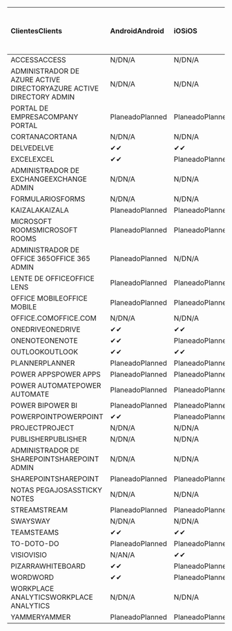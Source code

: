 <!-- This file is generated automatically. Changes made to this file will be overwritten.-->
|<span data-ttu-id="6b20d-101">Clientes</span><span class="sxs-lookup"><span data-stu-id="6b20d-101">Clients</span></span>|<span data-ttu-id="6b20d-102">Android</span><span class="sxs-lookup"><span data-stu-id="6b20d-102">Android</span></span>|<span data-ttu-id="6b20d-103">iOS</span><span class="sxs-lookup"><span data-stu-id="6b20d-103">iOS</span></span>|<span data-ttu-id="6b20d-104">Mac</span><span class="sxs-lookup"><span data-stu-id="6b20d-104">Mac</span></span>|<span data-ttu-id="6b20d-105">Windows 10</span><span class="sxs-lookup"><span data-stu-id="6b20d-105">Windows 10</span></span><br><span data-ttu-id="6b20d-106">Desktop</span><span class="sxs-lookup"><span data-stu-id="6b20d-106">Desktop</span></span>|<span data-ttu-id="6b20d-107">Windows 10</span><span class="sxs-lookup"><span data-stu-id="6b20d-107">Windows 10</span></span><br><span data-ttu-id="6b20d-108">Aplicaciones modernas</span><span class="sxs-lookup"><span data-stu-id="6b20d-108">Modern Apps</span></span>|
|:-|:-|:-|:-|:-|:-|
|<span data-ttu-id="6b20d-109">ACCESS</span><span class="sxs-lookup"><span data-stu-id="6b20d-109">ACCESS</span></span>|<span data-ttu-id="6b20d-110">N/D</span><span class="sxs-lookup"><span data-stu-id="6b20d-110">N/A</span></span>|<span data-ttu-id="6b20d-111">N/D</span><span class="sxs-lookup"><span data-stu-id="6b20d-111">N/A</span></span>|<span data-ttu-id="6b20d-112">N/D</span><span class="sxs-lookup"><span data-stu-id="6b20d-112">N/A</span></span>|<span data-ttu-id="6b20d-113">Planeado</span><span class="sxs-lookup"><span data-stu-id="6b20d-113">Planned</span></span>|<span data-ttu-id="6b20d-114">N/A</span><span class="sxs-lookup"><span data-stu-id="6b20d-114">N/A</span></span>|
|<span data-ttu-id="6b20d-115">ADMINISTRADOR DE AZURE ACTIVE DIRECTORY</span><span class="sxs-lookup"><span data-stu-id="6b20d-115">AZURE ACTIVE DIRECTORY ADMIN</span></span>|<span data-ttu-id="6b20d-116">N/D</span><span class="sxs-lookup"><span data-stu-id="6b20d-116">N/A</span></span>|<span data-ttu-id="6b20d-117">N/D</span><span class="sxs-lookup"><span data-stu-id="6b20d-117">N/A</span></span>|<span data-ttu-id="6b20d-118">N/D</span><span class="sxs-lookup"><span data-stu-id="6b20d-118">N/A</span></span>|<span data-ttu-id="6b20d-119">Planeado</span><span class="sxs-lookup"><span data-stu-id="6b20d-119">Planned</span></span>|<span data-ttu-id="6b20d-120">N/A</span><span class="sxs-lookup"><span data-stu-id="6b20d-120">N/A</span></span>|
|<span data-ttu-id="6b20d-121">PORTAL DE EMPRESA</span><span class="sxs-lookup"><span data-stu-id="6b20d-121">COMPANY PORTAL</span></span>|<span data-ttu-id="6b20d-122">Planeado</span><span class="sxs-lookup"><span data-stu-id="6b20d-122">Planned</span></span>|<span data-ttu-id="6b20d-123">Planeado</span><span class="sxs-lookup"><span data-stu-id="6b20d-123">Planned</span></span>|<span data-ttu-id="6b20d-124">Planeado</span><span class="sxs-lookup"><span data-stu-id="6b20d-124">Planned</span></span>|<span data-ttu-id="6b20d-125">N/A</span><span class="sxs-lookup"><span data-stu-id="6b20d-125">N/A</span></span>|<span data-ttu-id="6b20d-126">Planeado</span><span class="sxs-lookup"><span data-stu-id="6b20d-126">Planned</span></span>|
|<span data-ttu-id="6b20d-127">CORTANA</span><span class="sxs-lookup"><span data-stu-id="6b20d-127">CORTANA</span></span>|<span data-ttu-id="6b20d-128">N/D</span><span class="sxs-lookup"><span data-stu-id="6b20d-128">N/A</span></span>|<span data-ttu-id="6b20d-129">N/D</span><span class="sxs-lookup"><span data-stu-id="6b20d-129">N/A</span></span>|<span data-ttu-id="6b20d-130">N/D</span><span class="sxs-lookup"><span data-stu-id="6b20d-130">N/A</span></span>|<span data-ttu-id="6b20d-131">N/D</span><span class="sxs-lookup"><span data-stu-id="6b20d-131">N/A</span></span>|<span data-ttu-id="6b20d-132">Planeado</span><span class="sxs-lookup"><span data-stu-id="6b20d-132">Planned</span></span>|
|<span data-ttu-id="6b20d-133">DELVE</span><span class="sxs-lookup"><span data-stu-id="6b20d-133">DELVE</span></span>|<span data-ttu-id="6b20d-134">✔</span><span class="sxs-lookup"><span data-stu-id="6b20d-134">✔</span></span>|<span data-ttu-id="6b20d-135">✔</span><span class="sxs-lookup"><span data-stu-id="6b20d-135">✔</span></span>|<span data-ttu-id="6b20d-136">N/D</span><span class="sxs-lookup"><span data-stu-id="6b20d-136">N/A</span></span>|<span data-ttu-id="6b20d-137">N/D</span><span class="sxs-lookup"><span data-stu-id="6b20d-137">N/A</span></span>|<span data-ttu-id="6b20d-138">N/D</span><span class="sxs-lookup"><span data-stu-id="6b20d-138">N/A</span></span>|
|<span data-ttu-id="6b20d-139">EXCEL</span><span class="sxs-lookup"><span data-stu-id="6b20d-139">EXCEL</span></span>|<span data-ttu-id="6b20d-140">✔</span><span class="sxs-lookup"><span data-stu-id="6b20d-140">✔</span></span>|<span data-ttu-id="6b20d-141">Planeado</span><span class="sxs-lookup"><span data-stu-id="6b20d-141">Planned</span></span>|<span data-ttu-id="6b20d-142">Planeado</span><span class="sxs-lookup"><span data-stu-id="6b20d-142">Planned</span></span>|<span data-ttu-id="6b20d-143">Planeado</span><span class="sxs-lookup"><span data-stu-id="6b20d-143">Planned</span></span>|<span data-ttu-id="6b20d-144">N/A</span><span class="sxs-lookup"><span data-stu-id="6b20d-144">N/A</span></span>|
|<span data-ttu-id="6b20d-145">ADMINISTRADOR DE EXCHANGE</span><span class="sxs-lookup"><span data-stu-id="6b20d-145">EXCHANGE ADMIN</span></span>|<span data-ttu-id="6b20d-146">N/D</span><span class="sxs-lookup"><span data-stu-id="6b20d-146">N/A</span></span>|<span data-ttu-id="6b20d-147">N/D</span><span class="sxs-lookup"><span data-stu-id="6b20d-147">N/A</span></span>|<span data-ttu-id="6b20d-148">N/D</span><span class="sxs-lookup"><span data-stu-id="6b20d-148">N/A</span></span>|<span data-ttu-id="6b20d-149">✔</span><span class="sxs-lookup"><span data-stu-id="6b20d-149">✔</span></span>|<span data-ttu-id="6b20d-150">N/A</span><span class="sxs-lookup"><span data-stu-id="6b20d-150">N/A</span></span>|
|<span data-ttu-id="6b20d-151">FORMULARIOS</span><span class="sxs-lookup"><span data-stu-id="6b20d-151">FORMS</span></span>|<span data-ttu-id="6b20d-152">N/D</span><span class="sxs-lookup"><span data-stu-id="6b20d-152">N/A</span></span>|<span data-ttu-id="6b20d-153">N/D</span><span class="sxs-lookup"><span data-stu-id="6b20d-153">N/A</span></span>|<span data-ttu-id="6b20d-154">N/D</span><span class="sxs-lookup"><span data-stu-id="6b20d-154">N/A</span></span>|<span data-ttu-id="6b20d-155">N/D</span><span class="sxs-lookup"><span data-stu-id="6b20d-155">N/A</span></span>|<span data-ttu-id="6b20d-156">N/D</span><span class="sxs-lookup"><span data-stu-id="6b20d-156">N/A</span></span>|
|<span data-ttu-id="6b20d-157">KAIZALA</span><span class="sxs-lookup"><span data-stu-id="6b20d-157">KAIZALA</span></span>|<span data-ttu-id="6b20d-158">Planeado</span><span class="sxs-lookup"><span data-stu-id="6b20d-158">Planned</span></span>|<span data-ttu-id="6b20d-159">Planeado</span><span class="sxs-lookup"><span data-stu-id="6b20d-159">Planned</span></span>|<span data-ttu-id="6b20d-160">N/D</span><span class="sxs-lookup"><span data-stu-id="6b20d-160">N/A</span></span>|<span data-ttu-id="6b20d-161">N/D</span><span class="sxs-lookup"><span data-stu-id="6b20d-161">N/A</span></span>|<span data-ttu-id="6b20d-162">N/D</span><span class="sxs-lookup"><span data-stu-id="6b20d-162">N/A</span></span>|
|<span data-ttu-id="6b20d-163">MICROSOFT ROOMS</span><span class="sxs-lookup"><span data-stu-id="6b20d-163">MICROSOFT ROOMS</span></span>|<span data-ttu-id="6b20d-164">Planeado</span><span class="sxs-lookup"><span data-stu-id="6b20d-164">Planned</span></span>|<span data-ttu-id="6b20d-165">Planeado</span><span class="sxs-lookup"><span data-stu-id="6b20d-165">Planned</span></span>|<span data-ttu-id="6b20d-166">N/D</span><span class="sxs-lookup"><span data-stu-id="6b20d-166">N/A</span></span>|<span data-ttu-id="6b20d-167">N/D</span><span class="sxs-lookup"><span data-stu-id="6b20d-167">N/A</span></span>|<span data-ttu-id="6b20d-168">N/D</span><span class="sxs-lookup"><span data-stu-id="6b20d-168">N/A</span></span>|
|<span data-ttu-id="6b20d-169">ADMINISTRADOR DE OFFICE 365</span><span class="sxs-lookup"><span data-stu-id="6b20d-169">OFFICE 365 ADMIN</span></span>|<span data-ttu-id="6b20d-170">Planeado</span><span class="sxs-lookup"><span data-stu-id="6b20d-170">Planned</span></span>|<span data-ttu-id="6b20d-171">N/D</span><span class="sxs-lookup"><span data-stu-id="6b20d-171">N/A</span></span>|<span data-ttu-id="6b20d-172">N/D</span><span class="sxs-lookup"><span data-stu-id="6b20d-172">N/A</span></span>|<span data-ttu-id="6b20d-173">N/D</span><span class="sxs-lookup"><span data-stu-id="6b20d-173">N/A</span></span>|<span data-ttu-id="6b20d-174">N/D</span><span class="sxs-lookup"><span data-stu-id="6b20d-174">N/A</span></span>|
|<span data-ttu-id="6b20d-175">LENTE DE OFFICE</span><span class="sxs-lookup"><span data-stu-id="6b20d-175">OFFICE LENS</span></span>|<span data-ttu-id="6b20d-176">Planeado</span><span class="sxs-lookup"><span data-stu-id="6b20d-176">Planned</span></span>|<span data-ttu-id="6b20d-177">Planeado</span><span class="sxs-lookup"><span data-stu-id="6b20d-177">Planned</span></span>|<span data-ttu-id="6b20d-178">N/D</span><span class="sxs-lookup"><span data-stu-id="6b20d-178">N/A</span></span>|<span data-ttu-id="6b20d-179">N/D</span><span class="sxs-lookup"><span data-stu-id="6b20d-179">N/A</span></span>|<span data-ttu-id="6b20d-180">N/D</span><span class="sxs-lookup"><span data-stu-id="6b20d-180">N/A</span></span>|
|<span data-ttu-id="6b20d-181">OFFICE MOBILE</span><span class="sxs-lookup"><span data-stu-id="6b20d-181">OFFICE MOBILE</span></span>|<span data-ttu-id="6b20d-182">Planeado</span><span class="sxs-lookup"><span data-stu-id="6b20d-182">Planned</span></span>|<span data-ttu-id="6b20d-183">Planeado</span><span class="sxs-lookup"><span data-stu-id="6b20d-183">Planned</span></span>|<span data-ttu-id="6b20d-184">N/D</span><span class="sxs-lookup"><span data-stu-id="6b20d-184">N/A</span></span>|<span data-ttu-id="6b20d-185">N/D</span><span class="sxs-lookup"><span data-stu-id="6b20d-185">N/A</span></span>|<span data-ttu-id="6b20d-186">N/D</span><span class="sxs-lookup"><span data-stu-id="6b20d-186">N/A</span></span>|
|<span data-ttu-id="6b20d-187">OFFICE.COM</span><span class="sxs-lookup"><span data-stu-id="6b20d-187">OFFICE.COM</span></span>|<span data-ttu-id="6b20d-188">N/D</span><span class="sxs-lookup"><span data-stu-id="6b20d-188">N/A</span></span>|<span data-ttu-id="6b20d-189">N/D</span><span class="sxs-lookup"><span data-stu-id="6b20d-189">N/A</span></span>|<span data-ttu-id="6b20d-190">N/D</span><span class="sxs-lookup"><span data-stu-id="6b20d-190">N/A</span></span>|<span data-ttu-id="6b20d-191">N/D</span><span class="sxs-lookup"><span data-stu-id="6b20d-191">N/A</span></span>|<span data-ttu-id="6b20d-192">Planeado</span><span class="sxs-lookup"><span data-stu-id="6b20d-192">Planned</span></span>|
|<span data-ttu-id="6b20d-193">ONEDRIVE</span><span class="sxs-lookup"><span data-stu-id="6b20d-193">ONEDRIVE</span></span>|<span data-ttu-id="6b20d-194">✔</span><span class="sxs-lookup"><span data-stu-id="6b20d-194">✔</span></span>|<span data-ttu-id="6b20d-195">✔</span><span class="sxs-lookup"><span data-stu-id="6b20d-195">✔</span></span>|<span data-ttu-id="6b20d-196">✔</span><span class="sxs-lookup"><span data-stu-id="6b20d-196">✔</span></span>|<span data-ttu-id="6b20d-197">✔</span><span class="sxs-lookup"><span data-stu-id="6b20d-197">✔</span></span>|<span data-ttu-id="6b20d-198">Planeado</span><span class="sxs-lookup"><span data-stu-id="6b20d-198">Planned</span></span>|
|<span data-ttu-id="6b20d-199">ONENOTE</span><span class="sxs-lookup"><span data-stu-id="6b20d-199">ONENOTE</span></span>|<span data-ttu-id="6b20d-200">✔</span><span class="sxs-lookup"><span data-stu-id="6b20d-200">✔</span></span>|<span data-ttu-id="6b20d-201">Planeado</span><span class="sxs-lookup"><span data-stu-id="6b20d-201">Planned</span></span>|<span data-ttu-id="6b20d-202">Planeado</span><span class="sxs-lookup"><span data-stu-id="6b20d-202">Planned</span></span>|<span data-ttu-id="6b20d-203">Planeado</span><span class="sxs-lookup"><span data-stu-id="6b20d-203">Planned</span></span>|<span data-ttu-id="6b20d-204">Planeado</span><span class="sxs-lookup"><span data-stu-id="6b20d-204">Planned</span></span>|
|<span data-ttu-id="6b20d-205">OUTLOOK</span><span class="sxs-lookup"><span data-stu-id="6b20d-205">OUTLOOK</span></span>|<span data-ttu-id="6b20d-206">✔</span><span class="sxs-lookup"><span data-stu-id="6b20d-206">✔</span></span>|<span data-ttu-id="6b20d-207">✔</span><span class="sxs-lookup"><span data-stu-id="6b20d-207">✔</span></span>|<span data-ttu-id="6b20d-208">Planeado</span><span class="sxs-lookup"><span data-stu-id="6b20d-208">Planned</span></span>|<span data-ttu-id="6b20d-209">Planeado</span><span class="sxs-lookup"><span data-stu-id="6b20d-209">Planned</span></span>|<span data-ttu-id="6b20d-210">Planeado</span><span class="sxs-lookup"><span data-stu-id="6b20d-210">Planned</span></span>|
|<span data-ttu-id="6b20d-211">PLANNER</span><span class="sxs-lookup"><span data-stu-id="6b20d-211">PLANNER</span></span>|<span data-ttu-id="6b20d-212">Planeado</span><span class="sxs-lookup"><span data-stu-id="6b20d-212">Planned</span></span>|<span data-ttu-id="6b20d-213">Planeado</span><span class="sxs-lookup"><span data-stu-id="6b20d-213">Planned</span></span>|<span data-ttu-id="6b20d-214">N/D</span><span class="sxs-lookup"><span data-stu-id="6b20d-214">N/A</span></span>|<span data-ttu-id="6b20d-215">N/D</span><span class="sxs-lookup"><span data-stu-id="6b20d-215">N/A</span></span>|<span data-ttu-id="6b20d-216">N/D</span><span class="sxs-lookup"><span data-stu-id="6b20d-216">N/A</span></span>|
|<span data-ttu-id="6b20d-217">POWER APPS</span><span class="sxs-lookup"><span data-stu-id="6b20d-217">POWER APPS</span></span>|<span data-ttu-id="6b20d-218">Planeado</span><span class="sxs-lookup"><span data-stu-id="6b20d-218">Planned</span></span>|<span data-ttu-id="6b20d-219">Planeado</span><span class="sxs-lookup"><span data-stu-id="6b20d-219">Planned</span></span>|<span data-ttu-id="6b20d-220">N/D</span><span class="sxs-lookup"><span data-stu-id="6b20d-220">N/A</span></span>|<span data-ttu-id="6b20d-221">N/D</span><span class="sxs-lookup"><span data-stu-id="6b20d-221">N/A</span></span>|<span data-ttu-id="6b20d-222">Planeado</span><span class="sxs-lookup"><span data-stu-id="6b20d-222">Planned</span></span>|
|<span data-ttu-id="6b20d-223">POWER AUTOMATE</span><span class="sxs-lookup"><span data-stu-id="6b20d-223">POWER AUTOMATE</span></span>|<span data-ttu-id="6b20d-224">Planeado</span><span class="sxs-lookup"><span data-stu-id="6b20d-224">Planned</span></span>|<span data-ttu-id="6b20d-225">Planeado</span><span class="sxs-lookup"><span data-stu-id="6b20d-225">Planned</span></span>|<span data-ttu-id="6b20d-226">N/D</span><span class="sxs-lookup"><span data-stu-id="6b20d-226">N/A</span></span>|<span data-ttu-id="6b20d-227">N/D</span><span class="sxs-lookup"><span data-stu-id="6b20d-227">N/A</span></span>|<span data-ttu-id="6b20d-228">N/D</span><span class="sxs-lookup"><span data-stu-id="6b20d-228">N/A</span></span>|
|<span data-ttu-id="6b20d-229">POWER BI</span><span class="sxs-lookup"><span data-stu-id="6b20d-229">POWER BI</span></span>|<span data-ttu-id="6b20d-230">Planeado</span><span class="sxs-lookup"><span data-stu-id="6b20d-230">Planned</span></span>|<span data-ttu-id="6b20d-231">Planeado</span><span class="sxs-lookup"><span data-stu-id="6b20d-231">Planned</span></span>|<span data-ttu-id="6b20d-232">N/A</span><span class="sxs-lookup"><span data-stu-id="6b20d-232">N/A</span></span>|<span data-ttu-id="6b20d-233">Planeado</span><span class="sxs-lookup"><span data-stu-id="6b20d-233">Planned</span></span>|<span data-ttu-id="6b20d-234">Planeado</span><span class="sxs-lookup"><span data-stu-id="6b20d-234">Planned</span></span>|
|<span data-ttu-id="6b20d-235">POWERPOINT</span><span class="sxs-lookup"><span data-stu-id="6b20d-235">POWERPOINT</span></span>|<span data-ttu-id="6b20d-236">✔</span><span class="sxs-lookup"><span data-stu-id="6b20d-236">✔</span></span>|<span data-ttu-id="6b20d-237">Planeado</span><span class="sxs-lookup"><span data-stu-id="6b20d-237">Planned</span></span>|<span data-ttu-id="6b20d-238">Planeado</span><span class="sxs-lookup"><span data-stu-id="6b20d-238">Planned</span></span>|<span data-ttu-id="6b20d-239">Planeado</span><span class="sxs-lookup"><span data-stu-id="6b20d-239">Planned</span></span>|<span data-ttu-id="6b20d-240">N/A</span><span class="sxs-lookup"><span data-stu-id="6b20d-240">N/A</span></span>|
|<span data-ttu-id="6b20d-241">PROJECT</span><span class="sxs-lookup"><span data-stu-id="6b20d-241">PROJECT</span></span>|<span data-ttu-id="6b20d-242">N/D</span><span class="sxs-lookup"><span data-stu-id="6b20d-242">N/A</span></span>|<span data-ttu-id="6b20d-243">N/D</span><span class="sxs-lookup"><span data-stu-id="6b20d-243">N/A</span></span>|<span data-ttu-id="6b20d-244">N/D</span><span class="sxs-lookup"><span data-stu-id="6b20d-244">N/A</span></span>|<span data-ttu-id="6b20d-245">Planeado</span><span class="sxs-lookup"><span data-stu-id="6b20d-245">Planned</span></span>|<span data-ttu-id="6b20d-246">N/A</span><span class="sxs-lookup"><span data-stu-id="6b20d-246">N/A</span></span>|
|<span data-ttu-id="6b20d-247">PUBLISHER</span><span class="sxs-lookup"><span data-stu-id="6b20d-247">PUBLISHER</span></span>|<span data-ttu-id="6b20d-248">N/D</span><span class="sxs-lookup"><span data-stu-id="6b20d-248">N/A</span></span>|<span data-ttu-id="6b20d-249">N/D</span><span class="sxs-lookup"><span data-stu-id="6b20d-249">N/A</span></span>|<span data-ttu-id="6b20d-250">N/D</span><span class="sxs-lookup"><span data-stu-id="6b20d-250">N/A</span></span>|<span data-ttu-id="6b20d-251">✔</span><span class="sxs-lookup"><span data-stu-id="6b20d-251">✔</span></span>|<span data-ttu-id="6b20d-252">N/A</span><span class="sxs-lookup"><span data-stu-id="6b20d-252">N/A</span></span>|
|<span data-ttu-id="6b20d-253">ADMINISTRADOR DE SHAREPOINT</span><span class="sxs-lookup"><span data-stu-id="6b20d-253">SHAREPOINT ADMIN</span></span>|<span data-ttu-id="6b20d-254">N/D</span><span class="sxs-lookup"><span data-stu-id="6b20d-254">N/A</span></span>|<span data-ttu-id="6b20d-255">N/D</span><span class="sxs-lookup"><span data-stu-id="6b20d-255">N/A</span></span>|<span data-ttu-id="6b20d-256">N/D</span><span class="sxs-lookup"><span data-stu-id="6b20d-256">N/A</span></span>|<span data-ttu-id="6b20d-257">Planeado</span><span class="sxs-lookup"><span data-stu-id="6b20d-257">Planned</span></span>|<span data-ttu-id="6b20d-258">N/A</span><span class="sxs-lookup"><span data-stu-id="6b20d-258">N/A</span></span>|
|<span data-ttu-id="6b20d-259">SHAREPOINT</span><span class="sxs-lookup"><span data-stu-id="6b20d-259">SHAREPOINT</span></span>|<span data-ttu-id="6b20d-260">Planeado</span><span class="sxs-lookup"><span data-stu-id="6b20d-260">Planned</span></span>|<span data-ttu-id="6b20d-261">Planeado</span><span class="sxs-lookup"><span data-stu-id="6b20d-261">Planned</span></span>|<span data-ttu-id="6b20d-262">N/D</span><span class="sxs-lookup"><span data-stu-id="6b20d-262">N/A</span></span>|<span data-ttu-id="6b20d-263">N/D</span><span class="sxs-lookup"><span data-stu-id="6b20d-263">N/A</span></span>|<span data-ttu-id="6b20d-264">N/D</span><span class="sxs-lookup"><span data-stu-id="6b20d-264">N/A</span></span>|
|<span data-ttu-id="6b20d-265">NOTAS PEGAJOSAS</span><span class="sxs-lookup"><span data-stu-id="6b20d-265">STICKY NOTES</span></span>|<span data-ttu-id="6b20d-266">N/D</span><span class="sxs-lookup"><span data-stu-id="6b20d-266">N/A</span></span>|<span data-ttu-id="6b20d-267">N/D</span><span class="sxs-lookup"><span data-stu-id="6b20d-267">N/A</span></span>|<span data-ttu-id="6b20d-268">N/D</span><span class="sxs-lookup"><span data-stu-id="6b20d-268">N/A</span></span>|<span data-ttu-id="6b20d-269">N/D</span><span class="sxs-lookup"><span data-stu-id="6b20d-269">N/A</span></span>|<span data-ttu-id="6b20d-270">Planeado</span><span class="sxs-lookup"><span data-stu-id="6b20d-270">Planned</span></span>|
|<span data-ttu-id="6b20d-271">STREAM</span><span class="sxs-lookup"><span data-stu-id="6b20d-271">STREAM</span></span>|<span data-ttu-id="6b20d-272">Planeado</span><span class="sxs-lookup"><span data-stu-id="6b20d-272">Planned</span></span>|<span data-ttu-id="6b20d-273">Planeado</span><span class="sxs-lookup"><span data-stu-id="6b20d-273">Planned</span></span>|<span data-ttu-id="6b20d-274">N/D</span><span class="sxs-lookup"><span data-stu-id="6b20d-274">N/A</span></span>|<span data-ttu-id="6b20d-275">N/D</span><span class="sxs-lookup"><span data-stu-id="6b20d-275">N/A</span></span>|<span data-ttu-id="6b20d-276">N/D</span><span class="sxs-lookup"><span data-stu-id="6b20d-276">N/A</span></span>|
|<span data-ttu-id="6b20d-277">SWAY</span><span class="sxs-lookup"><span data-stu-id="6b20d-277">SWAY</span></span>|<span data-ttu-id="6b20d-278">N/D</span><span class="sxs-lookup"><span data-stu-id="6b20d-278">N/A</span></span>|<span data-ttu-id="6b20d-279">N/D</span><span class="sxs-lookup"><span data-stu-id="6b20d-279">N/A</span></span>|<span data-ttu-id="6b20d-280">N/D</span><span class="sxs-lookup"><span data-stu-id="6b20d-280">N/A</span></span>|<span data-ttu-id="6b20d-281">N/D</span><span class="sxs-lookup"><span data-stu-id="6b20d-281">N/A</span></span>|<span data-ttu-id="6b20d-282">Planeado</span><span class="sxs-lookup"><span data-stu-id="6b20d-282">Planned</span></span>|
|<span data-ttu-id="6b20d-283">TEAMS</span><span class="sxs-lookup"><span data-stu-id="6b20d-283">TEAMS</span></span>|<span data-ttu-id="6b20d-284">✔</span><span class="sxs-lookup"><span data-stu-id="6b20d-284">✔</span></span>|<span data-ttu-id="6b20d-285">✔</span><span class="sxs-lookup"><span data-stu-id="6b20d-285">✔</span></span>|<span data-ttu-id="6b20d-286">✔</span><span class="sxs-lookup"><span data-stu-id="6b20d-286">✔</span></span>|<span data-ttu-id="6b20d-287">Planeado</span><span class="sxs-lookup"><span data-stu-id="6b20d-287">Planned</span></span>|<span data-ttu-id="6b20d-288">N/A</span><span class="sxs-lookup"><span data-stu-id="6b20d-288">N/A</span></span>|
|<span data-ttu-id="6b20d-289">TO-DO</span><span class="sxs-lookup"><span data-stu-id="6b20d-289">TO-DO</span></span>|<span data-ttu-id="6b20d-290">Planeado</span><span class="sxs-lookup"><span data-stu-id="6b20d-290">Planned</span></span>|<span data-ttu-id="6b20d-291">Planeado</span><span class="sxs-lookup"><span data-stu-id="6b20d-291">Planned</span></span>|<span data-ttu-id="6b20d-292">Planeado</span><span class="sxs-lookup"><span data-stu-id="6b20d-292">Planned</span></span>|<span data-ttu-id="6b20d-293">N/A</span><span class="sxs-lookup"><span data-stu-id="6b20d-293">N/A</span></span>|<span data-ttu-id="6b20d-294">Planeado</span><span class="sxs-lookup"><span data-stu-id="6b20d-294">Planned</span></span>|
|<span data-ttu-id="6b20d-295">VISIO</span><span class="sxs-lookup"><span data-stu-id="6b20d-295">VISIO</span></span>|<span data-ttu-id="6b20d-296">N/A</span><span class="sxs-lookup"><span data-stu-id="6b20d-296">N/A</span></span>|<span data-ttu-id="6b20d-297">✔</span><span class="sxs-lookup"><span data-stu-id="6b20d-297">✔</span></span>|<span data-ttu-id="6b20d-298">N/A</span><span class="sxs-lookup"><span data-stu-id="6b20d-298">N/A</span></span>|<span data-ttu-id="6b20d-299">Planeado</span><span class="sxs-lookup"><span data-stu-id="6b20d-299">Planned</span></span>|<span data-ttu-id="6b20d-300">N/A</span><span class="sxs-lookup"><span data-stu-id="6b20d-300">N/A</span></span>|
|<span data-ttu-id="6b20d-301">PIZARRA</span><span class="sxs-lookup"><span data-stu-id="6b20d-301">WHITEBOARD</span></span>|<span data-ttu-id="6b20d-302">✔</span><span class="sxs-lookup"><span data-stu-id="6b20d-302">✔</span></span>|<span data-ttu-id="6b20d-303">Planeado</span><span class="sxs-lookup"><span data-stu-id="6b20d-303">Planned</span></span>|<span data-ttu-id="6b20d-304">N/D</span><span class="sxs-lookup"><span data-stu-id="6b20d-304">N/A</span></span>|<span data-ttu-id="6b20d-305">N/D</span><span class="sxs-lookup"><span data-stu-id="6b20d-305">N/A</span></span>|<span data-ttu-id="6b20d-306">Planeado</span><span class="sxs-lookup"><span data-stu-id="6b20d-306">Planned</span></span>|
|<span data-ttu-id="6b20d-307">WORD</span><span class="sxs-lookup"><span data-stu-id="6b20d-307">WORD</span></span>|<span data-ttu-id="6b20d-308">✔</span><span class="sxs-lookup"><span data-stu-id="6b20d-308">✔</span></span>|<span data-ttu-id="6b20d-309">Planeado</span><span class="sxs-lookup"><span data-stu-id="6b20d-309">Planned</span></span>|<span data-ttu-id="6b20d-310">Planeado</span><span class="sxs-lookup"><span data-stu-id="6b20d-310">Planned</span></span>|<span data-ttu-id="6b20d-311">Planeado</span><span class="sxs-lookup"><span data-stu-id="6b20d-311">Planned</span></span>|<span data-ttu-id="6b20d-312">N/A</span><span class="sxs-lookup"><span data-stu-id="6b20d-312">N/A</span></span>|
|<span data-ttu-id="6b20d-313">WORKPLACE ANALYTICS</span><span class="sxs-lookup"><span data-stu-id="6b20d-313">WORKPLACE ANALYTICS</span></span>|<span data-ttu-id="6b20d-314">N/D</span><span class="sxs-lookup"><span data-stu-id="6b20d-314">N/A</span></span>|<span data-ttu-id="6b20d-315">N/D</span><span class="sxs-lookup"><span data-stu-id="6b20d-315">N/A</span></span>|<span data-ttu-id="6b20d-316">N/D</span><span class="sxs-lookup"><span data-stu-id="6b20d-316">N/A</span></span>|<span data-ttu-id="6b20d-317">N/D</span><span class="sxs-lookup"><span data-stu-id="6b20d-317">N/A</span></span>|<span data-ttu-id="6b20d-318">N/D</span><span class="sxs-lookup"><span data-stu-id="6b20d-318">N/A</span></span>|
|<span data-ttu-id="6b20d-319">YAMMER</span><span class="sxs-lookup"><span data-stu-id="6b20d-319">YAMMER</span></span>|<span data-ttu-id="6b20d-320">Planeado</span><span class="sxs-lookup"><span data-stu-id="6b20d-320">Planned</span></span>|<span data-ttu-id="6b20d-321">Planeado</span><span class="sxs-lookup"><span data-stu-id="6b20d-321">Planned</span></span>|<span data-ttu-id="6b20d-322">Planeado</span><span class="sxs-lookup"><span data-stu-id="6b20d-322">Planned</span></span>|<span data-ttu-id="6b20d-323">Planeado</span><span class="sxs-lookup"><span data-stu-id="6b20d-323">Planned</span></span>|<span data-ttu-id="6b20d-324">N/D</span><span class="sxs-lookup"><span data-stu-id="6b20d-324">N/A</span></span>|
